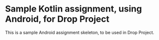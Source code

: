 # Sample Kotlin assignment, using Android, for Drop Project

This is a sample Android assignment skeleton, to be used in Drop Project.